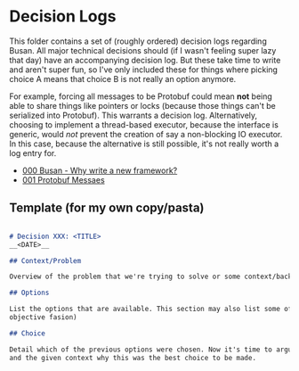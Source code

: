 # Decision Logs

This folder contains a set of (roughly ordered) decision logs regarding Busan. All major technical
decisions should (if I wasn't feeling super lazy that day) have an accompanying decision log. But
these take time to write and aren't super fun, so I've only included these for things where picking
choice A means that choice B is not really an option anymore.

For example, forcing all messages to be Protobuf could mean __not__ being able to share things like
pointers or locks (because those things can't be serialized into Protobuf). This warrants a decision
log. Alternatively, choosing to implement a thread-based executor, because the interface is generic,
would _not_ prevent the creation of say a non-blocking IO executor. In this case, because the
alternative is still possible, it's not really worth a log entry for.

  + [000 Busan - Why write a new framework?](https://github.com/JohnMurray/busan/blob/main/decisions/000-busan.md)
  + [001 Protobuf Messaes](https://github.com/JohnMurray/busan/blob/main/decisions/001-protobuf.md)


## Template (for my own copy/pasta)

```markdown

# Decision XXX: <TITLE>
__<DATE>__

## Context/Problem

Overview of the problem that we're trying to solve or some context/background information

## Options

List the options that are available. This section may also list some of the pros and cons (in an
objective fasion)

## Choice

Detail which of the previous options were chosen. Now it's time to argue based on the pros and cons
and the given context why this was the best choice to be made.

```
